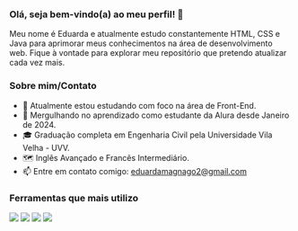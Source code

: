 ### Olá, seja bem-vindo(a) ao meu perfil! 👋
Meu nome é Eduarda e atualmente estudo constantemente HTML, CSS e Java para aprimorar meus conhecimentos na área de desenvolvimento web. 
Fique à vontade para explorar meu repositório que pretendo atualizar cada vez mais.

### Sobre mim/Contato
- 🔭 Atualmente estou estudando com foco na área de Front-End.
- 🤿 Mergulhando no aprendizado como estudante da Alura desde Janeiro de 2024.
- 🎓 Graduação completa em Engenharia Civil pela Universidade Vila Velha - UVV.
- 🗺️ Inglês Avançado e Francês Intermediário. 
- 📫 Entre em contato comigo: eduardamagnago2@gmail.com

### Ferramentas que mais utilizo
<dev>
<img src="https://img.shields.io/badge/HTML-239120?style=for-the-badge&logo=html5&logoColor=white7">
<img src="https://img.shields.io/badge/CSS-239120?&style=for-the-badge&logo=css3&logoColor=white">
<img src="https://img.shields.io/badge/JavaScript-323330?style=for-the-badge&logo=javascript&logoColor=F7DF1E">
<img src="https://img.shields.io/badge/Python-14354C?style=for-the-badge&logo=python&logoColor=white">
</dev>
